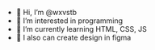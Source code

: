 - 👋 Hi, I’m @wxvstb
- 👀 I’m interested in programming
- 🌱 I’m currently learning HTML, CSS, JS
- 🎨 I also can create design in figma


<!---
wxvstb/wxvstb is a ✨ special ✨ repository because its `README.md` (this file) appears on your GitHub profile.
You can click the Preview link to take a look at your changes.
--->
